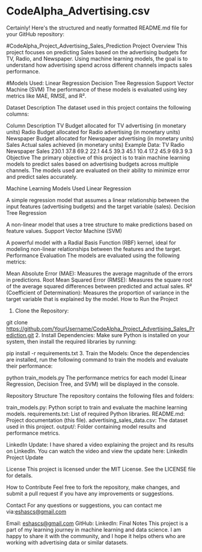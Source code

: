 # CodeAlpha_Advertising.csv

Certainly! Here's the structured and neatly formatted README.md file for your GitHub repository:

#CodeAlpha_Project_Advertising_Sales_Prediction
Project Overview
This project focuses on predicting Sales based on the advertising budgets for TV, Radio, and Newspaper. Using machine learning models, the goal is to understand how advertising spend across different channels impacts sales performance.

#Models Used:
Linear Regression
Decision Tree Regression
Support Vector Machine (SVM)
The performance of these models is evaluated using key metrics like MAE, RMSE, and R².

Dataset Description
The dataset used in this project contains the following columns:

Column	Description
TV	Budget allocated for TV advertising (in monetary units)
Radio	Budget allocated for Radio advertising (in monetary units)
Newspaper	Budget allocated for Newspaper advertising (in monetary units)
Sales	Actual sales achieved (in monetary units)
Example Data:
TV	Radio	Newspaper	Sales
230.1	37.8	69.2	22.1
44.5	39.3	45.1	10.4
17.2	45.9	69.3	9.3
Objective
The primary objective of this project is to train machine learning models to predict sales based on advertising budgets across multiple channels. The models used are evaluated on their ability to minimize error and predict sales accurately.

Machine Learning Models Used
Linear Regression

A simple regression model that assumes a linear relationship between the input features (advertising budgets) and the target variable (sales).
Decision Tree Regression

A non-linear model that uses a tree structure to make predictions based on feature values.
Support Vector Machine (SVM)

A powerful model with a Radial Basis Function (RBF) kernel, ideal for modeling non-linear relationships between the features and the target.
Performance Evaluation
The models are evaluated using the following metrics:

Mean Absolute Error (MAE): Measures the average magnitude of the errors in predictions.
Root Mean Squared Error (RMSE): Measures the square root of the average squared differences between predicted and actual sales.
R² (Coefficient of Determination): Measures the proportion of variance in the target variable that is explained by the model.
How to Run the Project
1. Clone the Repository:

git clone https://github.com/YourUsername/CodeAlpha_Project_Advertising_Sales_Prediction.git
2. Install Dependencies:
Make sure Python is installed on your system, then install the required libraries by running:


pip install -r requirements.txt
3. Train the Models:
Once the dependencies are installed, run the following command to train the models and evaluate their performance:


python train_models.py
The performance metrics for each model (Linear Regression, Decision Tree, and SVM) will be displayed in the console.

Repository Structure
The repository contains the following files and folders:

train_models.py: Python script to train and evaluate the machine learning models.
requirements.txt: List of required Python libraries.
README.md: Project documentation (this file).
advertising_sales_data.csv: The dataset used in this project.
output/: Folder containing model results and performance metrics.


LinkedIn Update:
I have shared a video explaining the project and its results on LinkedIn. You can watch the video and view the update here:
LinkedIn Project Update

License
This project is licensed under the MIT License. See the LICENSE file for details.

How to Contribute
Feel free to fork the repository, make changes, and submit a pull request if you have any improvements or suggestions.

Contact
For any questions or suggestions, you can contact me via:eshascs@gmail.com

Email: eshascs@gmail.com
GitHub: 
LinkedIn: 
Final Notes
This project is a part of my learning journey in machine learning and data science. I am happy to share it with the community, and I hope it helps others who are working with advertising data or similar datasets.
